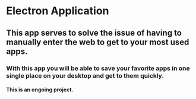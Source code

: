 # Electron Application

## This app serves to solve the issue of having to manually enter the web to get to your most used apps.

### With this app you will be able to save your favorite apps in one single place on your desktop and get to them quickly.

#### This is an ongoing project.